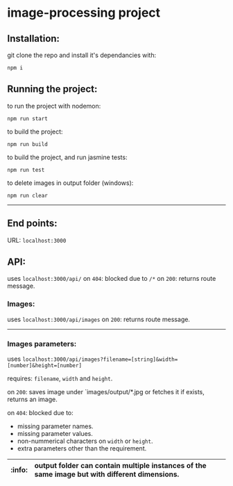 ﻿# image-processing project

## Installation:
git clone the repo and install it's dependancies with: 

`npm i`

## Running the project:
to run the project with nodemon:

 `npm run start`

to build the project:

`npm run build`

to build the project, and run jasmine tests:

`npm run test`

to delete images in output folder (windows):

`npm run clear`
___
## End points:

URL: `localhost:3000`

## API:
uses `localhost:3000/api/`
on `404`: blocked due to `/*`
on `200`: returns route message.

### Images:
uses `localhost:3000/api/images`
on `200`: returns route message.
___
### Images parameters:
uses `localhost:3000/api/images?filename=[string]&width=[number]&height=[number]`

requires: `filename`, `width` and `height`.

on `200`: saves image under `images/output/*.jpg or fetches it if exists, returns an image.

on `404`: blocked due to:
- missing parameter names.
- missing parameter values.
- non-nummerical characters on `width` or `height`.
- extra parameters other than the requirement.

| :info:        | output folder can contain multiple instances of the same image but with different dimensions.     |
|---------------|:------------------------|
